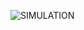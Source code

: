 ![SIMULATION](https://user-images.githubusercontent.com/98849090/157065015-861bd45b-d063-4b87-ac17-b39f370b228a.png)
